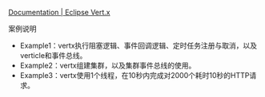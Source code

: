 [Documentation | Eclipse Vert.x](https://vertx.io/docs/)

案例说明

* Example1：vertx执行阻塞逻辑、事件回调逻辑、定时任务注册与取消，以及verticle和事件总线。
* Example2：vertx组建集群，以及集群事件总线的使用。
* Example3：vertx使用1个线程，在10秒内完成对2000个耗时10秒的HTTP请求。